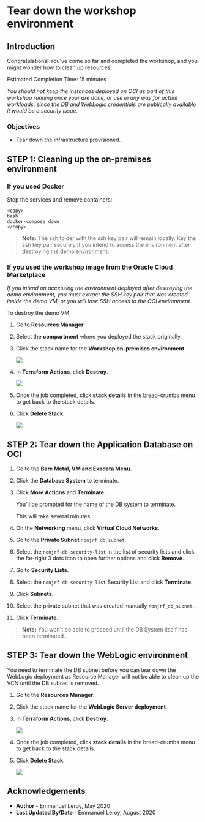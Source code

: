 # Tear down the workshop environment

## Introduction

Congratulations! You've come so far and completed the workshop, and you might wonder how to clean up resources.

Estimated Completion Time: 15 minutes

*You should not keep the instances deployed on OCI as part of this workshop running once your are done, or use in any way for actual workloads: since the DB and WebLogic credentials are publically available it would be a security issue.*

### Objectives

- Tear down the infrastructure provisioned.

## **STEP 1:** Cleaning up the on-premises environment

### If you used Docker

Stop the services and remove containers:

```
<copy>
bash
docker-compose down
</copy>
```

> **Note:** The ssh folder with the ssh key pair will remain locally. Key the ssh key pair securely if you intend to access the environment after destroying the demo environment.

### If you used the workshop image from the Oracle Cloud Marketplace

*If you intend on accessing the environment deployed after destroying the demo environment, you must extract the SSH key pair that was created inside the demo VM, or you will lose SSH access to the OCI environment.*

To destroy the demo VM:

1. Go to **Resources Manager**.

2. Select the **compartment** where you deployed the stack originally.

3. Click the stack name for the **Workshop on-premises environment**.

   ![](./images/stack.png " ")

4. In **Terraform Actions**, click **Destroy**.

   ![](./images/tf-destroy.png " ")

5. Once the job completed, click **stack details** in the bread-crumbs menu to get back to the stack details.

6. Click **Delete Stack**.

   ![](./images/delete-stack.png " ")

## **STEP 2:** Tear down the Application Database on OCI

1. Go to the **Bare Metal, VM and Exadata Menu**.

2. Click the **Database System** to terminate.

3. Click **More Actions** and **Terminate**.

    You'll be prompted for the name of the DB system to terminate.

    This will take several minutes.

4. On the **Networking** menu, click **Virtual Cloud Networks**.

5. Go to the **Private Subnet** `nonjrf_db_subnet`.

6. Select the `nonjrf-db-security-list` in the list of security lists and click the far-right 3 dots icon to open further options and click **Remove**.

7. Go to **Security Lists**.

8. Select the `nonjrf-db-security-list` Security List and click **Terminate**.

9. Click **Subnets**.

10. Select the private subnet that was created manually `nonjrf_db_subnet`.

11. Click **Terminate**.

> **Note:** You won't be able to proceed until the DB System itself has been terminated.

## **STEP 3:** Tear down the WebLogic environment

You need to terminate the DB subnet before you can tear down the WebLogic deployment as Resource Manager will not be able to clean up the VCN until the DB subnet is removed.

1. Go to the **Resources Manager**.

2. Click the stack name for the **WebLogic Server deployment**.

3. In **Terraform Actions**, click **Destroy**.

   ![](./images/tf-destroy.png " ")

4. Once the job completed, click **stack details** in the bread-crumbs menu to get back to the stack details.

5. Click **Delete Stack**.

   ![](./images/delete-stack.png " ")

## Acknowledgements

 - **Author** - Emmanuel Leroy, May 2020
 - **Last Updated By/Date** - Emmanuel Leroy, August 2020
